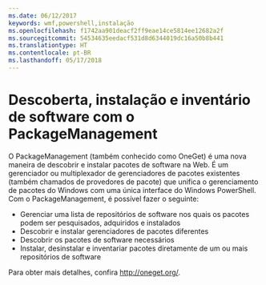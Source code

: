 ```yaml
---
ms.date: 06/12/2017
keywords: wmf,powershell,instalação
ms.openlocfilehash: f1742aa901deacf2ff9eae14ce5814ee12682a2f
ms.sourcegitcommit: 54534635eedacf531d8d6344019dc16a50b8b441
ms.translationtype: HT
ms.contentlocale: pt-BR
ms.lasthandoff: 05/17/2018
---
```

# <a name="software-discovery-install-and-inventory-with-packagemanagement"></a>Descoberta, instalação e inventário de software com o PackageManagement

O PackageManagement (também conhecido como OneGet) é uma nova maneira de descobrir e instalar pacotes de software na Web. É um gerenciador ou multiplexador de gerenciadores de pacotes existentes (também chamados de provedores de pacote) que unifica o gerenciamento de pacotes do Windows com uma única interface do Windows PowerShell. Com o PackageManagement, é possível fazer o seguinte:

-   Gerenciar uma lista de repositórios de software nos quais os pacotes podem ser pesquisados, adquiridos e instalados
-   Descobrir e instalar gerenciadores de pacotes diferentes
-   Descobrir os pacotes de software necessários
-   Instalar, desinstalar e inventariar pacotes diretamente de um ou mais repositórios de software

Para obter mais detalhes, confira http://oneget.org/.
